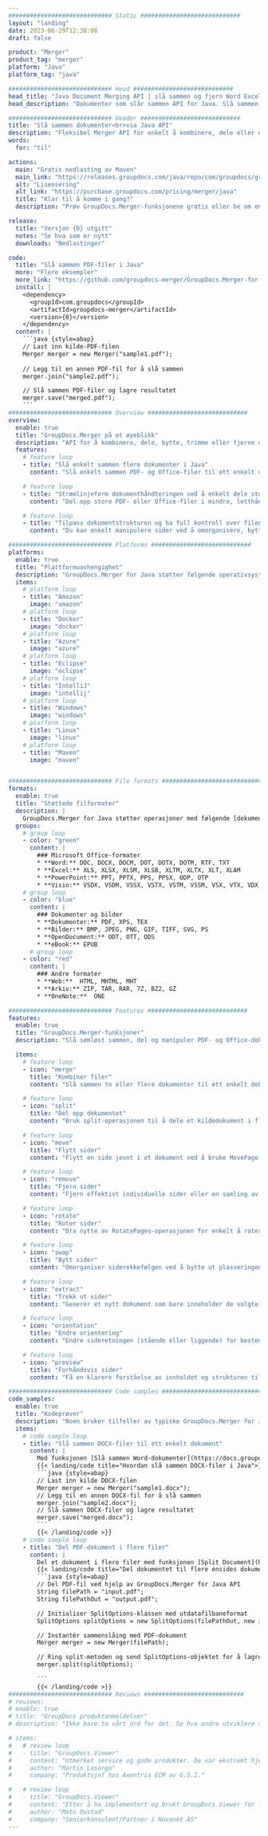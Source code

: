 ```yaml
---
############################# Static ############################
layout: "landing"
date: 2023-06-29T12:38:08
draft: false

product: "Merger"
product_tag: "merger"
platform: "Java"
platform_tag: "java"

############################# Head ############################
head_title: "Java Document Merging API | slå sammen og fjern Word Excel PDF XPS EPUB"
head_description: "Dokumenter som slår sammen API for Java. Slå sammen, del, bytt, omorganiser og slett sider med PDF, Microsoft Word, Excel, presentasjoner, Visio, XPS og EPUB-formater."

############################# Header ############################
title: "Slå sammen dokumenter<br>via Java API"
description: "Fleksibel Merger API for enkelt å kombinere, dele eller endre PDF- og Office-dokumenter"
words:
  for: "til"

actions:
  main: "Gratis nedlasting av Maven"
  main_link: "https://releases.groupdocs.com/java/repo/com/groupdocs/groupdocs-merger/"
  alt: "Lisensering"
  alt_link: "https://purchase.groupdocs.com/pricing/merger/java"
  title: "Klar til å komme i gang?"
  description: "Prøv GroupDocs.Merger-funksjonene gratis eller be om en lisens"

release:
  title: "Versjon {0} utgitt"
  notes: "Se hva som er nytt"
  downloads: "Nedlastinger"

code:
  title: "Slå sammen PDF-filer i Java"
  more: "Flere eksempler"
  more_link: "https://github.com/groupdocs-merger/GroupDocs.Merger-for-Java"
  install: |
    <dependency>
      <groupId>com.groupdocs</groupId>
      <artifactId>groupdocs-merger</artifactId>
      <version>{0}</version>
    </dependency>
  content: |
    ```java {style=abap}   
    // Last inn kilde-PDF-filen
    Merger merger = new Merger("sample1.pdf");
    
    // Legg til en annen PDF-fil for å slå sammen
    merger.join("sample2.pdf");

    // Slå sammen PDF-filer og lagre resultatet
    merger.save("merged.pdf");
    ```
############################# Overview ############################
overview:
  enable: true
  title: "GroupDocs.Merger på et øyeblikk"
  description: "API for å kombinere, dele, bytte, trimme eller fjerne dokumenter, lysbilder og diagrammer i Java-applikasjoner"
  features:
    # feature loop
    - title: "Slå enkelt sammen flere dokumenter i Java"
      content: "Slå enkelt sammen PDF- og Office-filer til ett enkelt dokument i Java, og dra nytte av mulighetene til GroupDocs.Merger-biblioteket. Dra nytte av den omfattende formatstøtten, slik at du sømløst kan kombinere ulike filtyper, noe som resulterer i en praktisk og strømlinjeformet sammenslåingsprosess."

    # feature loop
    - title: "Strømlinjeform dokumenthåndteringen ved å enkelt dele store filer"
      content: "Del opp store PDF- eller Office-filer i mindre, letthåndterlige deler. Du kan dele dokumenter basert på spesifikke sider, områder, eller til og med trekke ut individuelle sider med letthet og bekvemmelighet. Strømlinjeform dokumentadministrasjonen din ved å bruke de sømløse egenskapene til GroupDocs.Merger-biblioteket og gjør filene dine mer organiserte og håndterbare."

    # feature loop
    - title: "Tilpass dokumentstrukturen og ha full kontroll over filene dine"
      content: "Du kan enkelt manipulere sider ved å omorganisere, bytte eller fjerne dem. Organiser og skreddersy dokumentene dine i henhold til dine spesifikke krav med fleksibiliteten til å lage en personlig filstruktur."

############################# Platforms ############################
platforms:
  enable: true
  title: "Plattformuavhengighet"
  description: "GroupDocs.Merger for Java støtter følgende operativsystemer, rammeverk og pakkeadministratorer"
  items:
    # platform loop
    - title: "Amazon"
      image: "amazon"
    # platform loop
    - title: "Docker"
      image: "docker"
    # platform loop
    - title: "Azure"
      image: "azure"
    # platform loop
    - title: "Eclipse"
      image: "eclipse"
    # platform loop
    - title: "IntelliJ"
      image: "intellij"
    # platform loop
    - title: "Windows"
      image: "windows"
    # platform loop
    - title: "Linux"
      image: "linux"
    # platform loop
    - title: "Maven"
      image: "maven"


############################# File formats ############################
formats:
  enable: true
  title: "Støttede filformater"
  description: |
    GroupDocs.Merger for Java støtter operasjoner med følgende [dokumentfilformater](https://docs.groupdocs.com/merger/java/supported-document-formats/).
  groups:
    # group loop
    - color: "green"
      content: |
        ### Microsoft Office-formater
        * **Word:** DOC, DOCX, DOCM, DOT, DOTX, DOTM, RTF, TXT
        * **Excel:** XLS, XLSX, XLSM, XLSB, XLTM, XLTX, XLT, XLAM
        * **PowerPoint:** PPT, PPTX, PPS, PPSX, ODP, OTP
        * **Visio:** VSDX, VSDM, VSSX, VSTX, VSTM, VSSM, VSX, VTX, VDX
    # group loop
    - color: "blue"
      content: |
        ### Dokumenter og bilder
        * **Dokumenter:** PDF, XPS, TEX
        * **Bilder:** BMP, JPEG, PNG, GIF, TIFF, SVG, PS
        * **OpenDocument:** ODT, OTT, ODS
        * **eBook:** EPUB
      # group loop
    - color: "red"
      content: |
        ### Andre formater
        * **Web:**  HTML, MHTML, MHT
        * **Arkiv:** ZIP, TAR, RAR, 7Z, BZ2, GZ
        * **OneNote:**  ONE

############################# Features ############################
features:
  enable: true
  title: "GroupDocs.Merger-funksjoner"
  description: "Slå sømløst sammen, del og manipuler PDF- og Office-dokumenter"

  items:
    # feature loop
    - icon: "merge"
      title: "Kombiner filer"
      content: "Slå sammen to eller flere dokumenter til ett enkelt dokument, og slå sammen bestemte sider eller sideområder fra flere kildedokumenter."

    # feature loop
    - icon: "split"
      title: "Del opp dokumentet"
      content: "Bruk split-operasjonen til å dele et kildedokument i flere resulterende dokumenter, noe som muliggjør effektiv organisering og administrasjon av filer."

    # feature loop
    - icon: "move"
      title: "Flytt sider"
      content: "Flytt en side jevnt i et dokument ved å bruke MovePage-funksjonen."

    # feature loop
    - icon: "remove"
      title: "Fjern sider"
      content: "Fjern effektivt individuelle sider eller en samling av spesifikke sidetall fra kildedokumentet med RemovePages-funksjonen."

    # feature loop
    - icon: "rotate"
      title: "Roter sider"
      content: "Dra nytte av RotatePages-operasjonen for enkelt å rotere sider i et dokument ved å spesifisere rotasjonsvinkelen som 90, 180 eller 270 grader"

    # feature loop
    - icon: "swap"
      title: "Bytt sider"
      content: "Omorganiser siderekkefølgen ved å bytte ut plasseringen av to sider i kildedokumentet, og produsere et nytt dokument."

    # feature loop
    - icon: "extract"
      title: "Trekk ut sider"
      content: "Generer et nytt dokument som bare inneholder de valgte sidene ved å trekke ut bestemte sider eller sideområder fra kildedokumentet."

    # feature loop
    - icon: "orientation"
      title: "Endre orientering"
      content: "Endre sideretningen (stående eller liggende) for bestemte sider eller alle sider i dokumentet ved å bruke ChangeOrientation-operasjonen."

    # feature loop
    - icon: "preview"
      title: "Forhåndsvis sider"
      content: "Få en klarere forståelse av innholdet og strukturen til dokumentet ved å generere bilderepresentasjoner av sidene. Lag forhåndsvisninger av alle eller bare bestemte sider."

############################# Code samples ############################
code_samples:
  enable: true
  title: "Kodeprøver"
  description: "Noen bruker tilfeller av typiske GroupDocs.Merger for Java-operasjoner"
  items:
    # code sample loop
    - title: "Slå sammen DOCX-filer til ett enkelt dokument"
      content: |
        Med funksjonen [Slå sammen Word-dokumenter](https://docs.groupdocs.com/merger/java/merge/word/) kan du kombinere hele DOCX-filer til ett enkelt dokument ved å laste inn kildefilen, legge til flere DOCX-filer for å bli med , og lagre det sammenslåtte dokumentet. Nedenfor er en Java-kodebit som demonstrerer sammenslåingsprosessen:
        {{< landing/code title="Hvordan slå sammen DOCX-filer i Java">}}
        ```java {style=abap}   
        // Last inn kilde DOCX-filen
        Merger merger = new Merger("sample1.docx");
        // Legg til en annen DOCX-fil for å slå sammen
        merger.join("sample2.docx");
        // Slå sammen DOCX-filer og lagre resultatet
        merger.save("merged.docx");
        ```
        {{< /landing/code >}}
    # code sample loop
    - title: "Del PDF-dokument i flere filer"
      content: |
        Del et dokument i flere filer med funksjonen [Split Document](https://docs.groupdocs.com/merger/java/split-document/) for å forenkle prosessen med å administrere og trekke ut bestemte deler eller sider fra store dokumenter. Den lar deg dele opp dokumenter i mindre deler basert på ulike kriterier - etter sideområde, etter start-/sluttsider, etter oddetall/partall osv.
        {{< landing/code title="Del dokumentet til flere énsides dokumenter">}}
        ```java {style=abap}   
        // Del PDF-fil ved hjelp av GroupDocs.Merger for Java API
        String filePath = "input.pdf";
        String filePathOut = "output.pdf";

        // Initialiser SplitOptions-klassen med utdatafilbaneformat
        SplitOptions splitOptions = new SplitOptions(filePathOut, new int[] { 3, 6, 8 });

        // Instantér sammenslåing med PDF-dokument
        Merger merger = new Merger(filePath);

        // Ring split-metoden og send SplitOptions-objektet for å lagre resulterende dokumenter
        merger.split(splitOptions);
  
        ```
        {{< /landing/code >}}
############################# Reviews ############################
# reviews:
# enable: true
# title: "GroupDocs produktanmeldelser"
# description: "Ikke bare ta vårt ord for det. Se hva andre utviklere sier om API-ene våre"

# items:
#   # review loop
#   - title: "GroupDocs.Viewer"
#     content: "Utmerket service og gode produkter. De var ekstremt hjelpsomme og lydhøre under implementeringsprosessen for GroupDocs.Viewer for .NET, kan ikke anbefale dem høyt nok."
#     author: "Martin Lasarga"
#     company: "Produktsjef hos Axentria ECM av G.S.I."

#   # review loop
#   - title: "GroupDocs.Viewer"
#     content: "Etter å ha implementert og brukt GroupDocs.Viewer for .NET i prosjektet ser det ut til å fungere veldig bra. Jeg har testet med mange dokumenter og så langt så bra. Alt jeg har kastet på det, gjengis pent og ser like bra ut som det ville gjort i en PDF-visning eller MS Word."
#     author: "Mats Oustad"
#     company: "Seniorkonsulent/Partner i Novanet AS"
---
```

